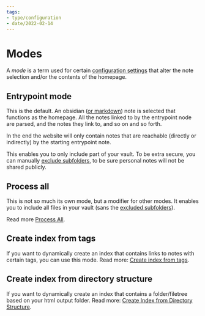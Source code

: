 ```yaml
---
tags:
- type/configuration
- date/2022-02-14
---
```

   
# Modes   
A *mode* is a term used for certain [configuration settings](../Configurations/Configuration%20Options.md) that alter the note selection and/or the contents of the homepage.   
   
## Entrypoint mode   
This is the default. An obsidian ([or markdown](../General%20Information/Parsing%20Obsidian%20notes%20to%20proper%20markdown.md)) note is selected that functions as the homepage. All the notes linked to by the entrypoint node are parsed, and the notes they link to, and so on and so forth.   
   
In the end the website will only contain notes that are reachable (directly or indirectly) by the starting entrypoint note.   
   
This enables you to only include part of your vault. To be extra secure, you can manually [exclude subfolders](../Configurations/Configuration%20Options.md#exclude-subfolders), to be sure personal notes will not be shared publicly.   
   
## Process all   
This is not so much its own mode, but a modifier for other modes. It enables you to include all files in your vault (sans the [excluded subfolders](../Configurations/Configuration%20Options.md#exclude-subfolders)).    
   
Read more [Process All](../Configurations/Process%20All.md).   
   
## Create index from tags   
If you want to dynamically create an index that contains links to notes with certain tags, you can use this mode. Read more: [Create index from tags](../Configurations/Create%20index%20from%20tags.md).   
   
## Create index from directory structure   
If you want to dynamically create an index that contains a folder/filetree based on your html output folder. Read more: [Create Index from Directory Structure](../Configurations/Create%20Index%20from%20Directory%20Structure.md).
